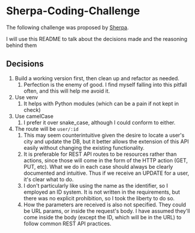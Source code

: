 # Sherpa-Coding-Challenge

The following challenge was proposed by [Sherpa](https://www.sherpa.ai/).

I will use this README to talk about the decisions made and the reasoning behind them

## Decisions

1. Build a working version first, then clean up and refactor as needed.
   1. Perfection is the enemy of good. I find myself falling into this pitfall often, and this will help me avoid it.
2. Use venv
   1. It helps with Python modules (which can be a pain if not kept in check)
3. Use camelCase
   1. I prefer it over snake_case, although I could conform to either.
4. The route will be `user/:id`
   1. This may seem counterintuitive given the desire to locate a user's city and update the DB, but it better allows the extension of this API easily without changing the existing functionality.
   2. It is preferable for REST API routes to be resources rather than actions, since those will come in the form of the HTTP action (GET, PUT, etc). What we do in each case should always be clearly documented and intuitive. Thus if we receive an UPDATE for a user, it's clear what to do.
   3. I don't particularly like using the name as the identifier, so I employed an ID system. It is not written in the requirements, but there was no explicit prohibition, so I took the liberty to do so.
   4. How the parameters are received is also not specified. They could be URL params, or inside the request's body. I have assumed they'll come inside the body (except the ID, which will be in the URL) to follow common REST API practices.
